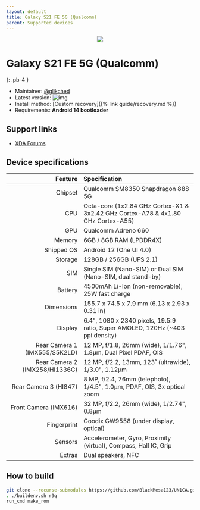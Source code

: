 ```yaml
---
layout: default
title: Galaxy S21 FE 5G (Qualcomm)
parent: Supported devices
---
```


<p align="center">
  <img loading="lazy" src="/assets/images/s21fe.png"/>
</p>

# Galaxy S21 FE 5G (Qualcomm)
{: .pb-4 }
- Maintainer: [@glikched](https://github.com/glikched)
- Latest version: ![img](https://img.shields.io/github/v/release/BlackMesa123/UN1CA?filter=r9q*&style=flat-square&color=89bcff)
- Install method: [Custom recovery]({% link guide/recovery.md %})
- Requirements: **Android 14 bootloader**

## Support links

- [XDA Forums](https://xdaforums.com/f/samsung-galaxy-s21-fe.12389/)

## Device specifications

| Feature                        | Specification                                                                    |
| -----------------------------: | :------------------------------------------------------------------------------- |
| Chipset                        | Qualcomm SM8350 Snapdragon 888 5G                                                |
| CPU                            | Octa-core (1x2.84 GHz Cortex-X1 & 3x2.42 GHz Cortex-A78 & 4x1.80 GHz Cortex-A55) |
| GPU                            | Qualcomm Adreno 660                                                              |
| Memory                         | 6GB / 8GB RAM (LPDDR4X)                                                          |
| Shipped OS                     | Android 12 (One UI 4.0)                                                          |
| Storage                        | 128GB / 256GB (UFS 2.1)                                                          |
| SIM                            | Single SIM (Nano-SIM) or Dual SIM (Nano-SIM, dual stand-by)                      |
| Battery                        | 4500mAh Li-Ion (non-removable), 25W fast charge                                  |
| Dimensions                     | 155.7 x 74.5 x 7.9 mm (6.13 x 2.93 x 0.31 in)                                    |
| Display                        | 6.4", 1080 x 2340 pixels, 19.5:9 ratio, Super AMOLED, 120Hz (~403 ppi density)   |
| Rear Camera 1 (IMX555/S5K2LD)  | 12 MP, f/1.8, 26mm (wide), 1/1.76", 1.8µm, Dual Pixel PDAF, OIS                  |
| Rear Camera 2 (IMX258/HI1336C) | 12 MP, f/2.2, 13mm, 123˚ (ultrawide), 1/3.0", 1.12µm                             |
| Rear Camera 3 (HI847)          | 8 MP, f/2.4, 76mm (telephoto), 1/4.5", 1.0µm, PDAF, OIS, 3x optical zoom         |
| Front Camera (IMX616)          | 32 MP, f/2.2, 26mm (wide), 1/2.74", 0.8µm                                        |
| Fingerprint                    | Goodix GW9558 (under display, optical)                                           |
| Sensors                        | Accelerometer, Gyro, Proximity (virtual), Compass, Hall IC, Grip                 |
| Extras                         | Dual speakers, NFC                                                               |

## How to build

```bash
git clone --recurse-submodules https://github.com/BlackMesa123/UN1CA.git && cd UN1CA
. ./buildenv.sh r9q
run_cmd make_rom
```
